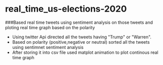 # real_time_us-elections-2020
###Based real time tweets using sentiment analysis on those tweets and ploting real time graph based on the polarity
- Using twitter Api directed all the tweets having "Trump" or "Warren".
- Based on polarity (positive,negative or neutral) sorted all the tweets using sentimnet sentiment analysis
- After storing it into csv file used matplot animation to plot continous real time graph
